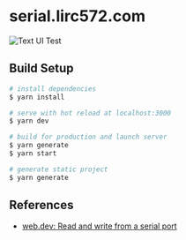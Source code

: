 # serial.lirc572.com

![Text UI Test](https://github.com/lirc572/serial.lirc572.com/workflows/ci/badge.svg)

## Build Setup

```bash
# install dependencies
$ yarn install

# serve with hot reload at localhost:3000
$ yarn dev

# build for production and launch server
$ yarn generate
$ yarn start

# generate static project
$ yarn generate
```

## References

- [web.dev: Read and write from a serial port](https://web.dev/serial/)
